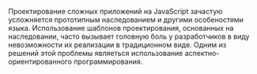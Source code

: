 Проектирование сложных приложений на JavaScript зачастую усложняется прототипным наследованием и другими особеностями языка. Использование шаблонов проектирования, основанных на наследовании, часто вызывает головную боль у разработчиков в виду невозможности их реализации в традиционном виде. Одним из решений этой проблемы являеться использование аспектно-ориентированного программирования.